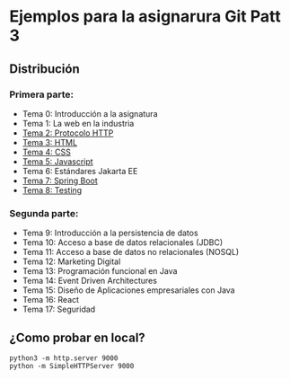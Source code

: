# Ejemplos para la asignarura Git Patt 3

## Distribución

### Primera parte:

- Tema 0: Introducción a la asignatura
- Tema 1: La web en la industria
- [Tema 2: Protocolo HTTP](tema-2/README.md)
- [Tema 3: HTML](tema-3/README.md)
- [Tema 4: CSS](tema-4/README.md)
- [Tema 5: Javascript](tema-5/README.md)
- Tema 6: Estándares Jakarta EE
- [Tema 7: Spring Boot](tema-7/README.md)
- [Tema 8: Testing](tema-8/README.md)

### Segunda parte:

- Tema 9: Introducción a la persistencia de datos
- Tema 10: Acceso a base de datos relacionales (JDBC)
- Tema 11: Acceso a base de datos no relacionales (NOSQL)
- Tema 12: Marketing Digital
- Tema 13: Programación funcional en Java
- Tema 14: Event Driven Architectures
- Tema 15: Diseño de Aplicaciones empresariales con Java
- Tema 16: React
- Tema 17: Seguridad

## ¿Como probar en local?

````
python3 -m http.server 9000
python -m SimpleHTTPServer 9000
````
